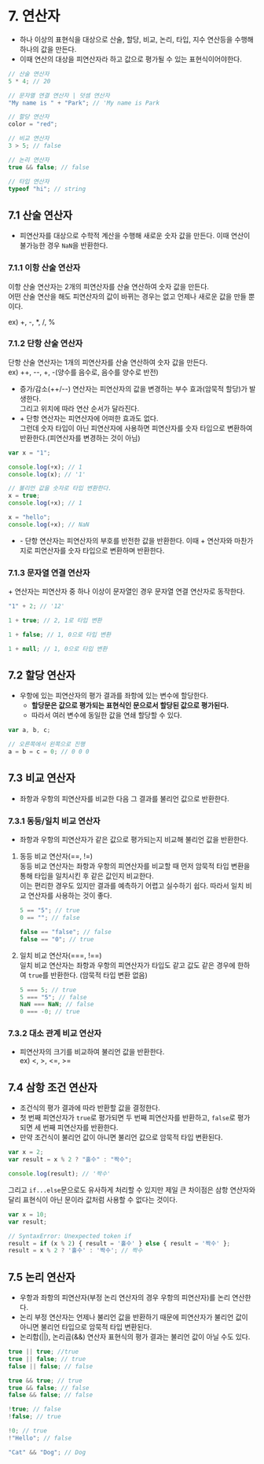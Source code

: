 # 7. 연산자

- 하나 이상의 표현식을 대상으로 산술, 할당, 비교, 논리, 타입, 지수 연산등을 수행해 하나의 값을 만든다.
- 이때 연산의 대상을 피연산자라 하고 값으로 평가될 수 있는 표현식이어야한다.

```javascript
// 산술 연산자
5 * 4; // 20

// 문자열 연결 연산자 | 덧셈 연산자
"My name is " + "Park"; // 'My name is Park

// 할당 연산자
color = "red";

// 비교 연산자
3 > 5; // false

// 논리 연산자
true && false; // false

// 타입 연산자
typeof "hi"; // string
```

## 7.1 산술 연산자

- 피연산자를 대상으로 수학적 계산을 수행해 새로운 숫자 값을 만든다. 이때 연산이 불가능한 경우 `NaN`을 반환한다.

### 7.1.1 이항 산술 연산자

이항 산술 연산자는 2개의 피연산자를 산술 연산하여 숫자 값을 만든다.  
어떤 산술 연산을 해도 피연산자의 값이 바뀌는 경우는 없고 언제나 새로운 값을 만들 뿐이다.

ex) +, -, \*, /, %

### 7.1.2 단항 산술 연산자

단항 산술 연산자는 1개의 피연산자를 산술 연산하여 숫자 값을 만든다.  
ex) ++, --, +, -(양수를 음수로, 음수를 양수로 반전)

- 증가/감소(++/--) 연산자는 피연산자의 값을 변경하는 부수 효과(암묵적 할당)가 발생한다.  
  그리고 위치에 따라 연산 순서가 달라진다.
- \+ 단항 연산자는 피연산자에 어떠한 효과도 없다.  
  그런데 숫자 타입이 아닌 피연산자에 사용하면 피연산자를 숫자 타입으로 변환하여 반환한다.(피연산자를 변경하는 것이 아님)

```javascript
var x = "1";

console.log(+x); // 1
console.log(x); // '1'

// 불리언 값을 숫자로 타입 변환한다.
x = true;
console.log(+x); // 1

x = "hello";
console.log(+x); // NaN
```

- \- 단항 연산자는 피연산자의 부호를 반전한 값을 반환한다. 이때 \+ 연산자와 마찬가지로 피연산자를 숫자 타입으로 변환하며 반환한다.

### 7.1.3 문자열 연결 연산자

\+ 연산자는 피연산자 중 하나 이상이 문자열인 경우 문자열 연결 연산자로 동작한다.

```javascript
"1" + 2; // '12'

1 + true; // 2, 1로 타입 변환

1 + false; // 1, 0으로 타입 변환

1 + null; // 1, 0으로 타입 변환
```

## 7.2 할당 연산자

- 우항에 있는 피연산자의 평가 결과를 좌항에 있는 변수에 할당한다.
  - **할당문은 값으로 평가되는 표현식인 문으로서 할당된 값으로 평가된다.**
  - 따라서 여러 변수에 동일한 값을 연쇄 할당할 수 있다.

```javascript
var a, b, c;

// 오른쪽에서 왼쪽으로 진행
a = b = c = 0; // 0 0 0
```

## 7.3 비교 연산자

- 좌항과 우항의 피연산자를 비교한 다음 그 결과를 불리언 값으로 반환한다.

### 7.3.1 동등/일치 비교 연산자

- 좌항과 우항의 피연산자가 같은 값으로 평가되는지 비교해 불리언 값을 반환한다.

1. 동등 비교 연산자(==, !=)  
   동등 비교 연산자는 좌항과 우항의 피연산자를 비교할 때 먼저 암묵적 타입 변환을 통해 타입을 일치시킨 후 같은 값인지 비교한다.  
   이는 편리한 경우도 있지만 결과를 예측하기 어렵고 실수하기 쉽다. 따라서 일치 비교 연산자를 사용하는 것이 좋다.

   ```javascript
   5 == "5"; // true
   0 == ""; // false

   false == "false"; // false
   false == "0"; // true
   ```

2. 일치 비교 연산자(===, !==)  
   일치 비교 연산자는 좌항과 우항의 피연산자가 타입도 같고 값도 같은 경우에 한하여 `true`를 반환한다. (암묵적 타입 변환 없음)
   ```javascript
   5 === 5; // true
   5 === "5"; // false
   NaN === NaN; // false
   0 === -0; // true
   ```

### 7.3.2 대소 관계 비교 연산자

- 피연산자의 크기를 비교하여 불리언 값을 반환한다.  
  ex) <, >, <=, >=

## 7.4 삼항 조건 연산자

- 조건식의 평가 결과에 따라 반환할 값을 결정한다.
- 첫 번째 피연산자가 `true`로 평가되면 두 번째 피연산자를 반환하고, `false`로 평가되면 세 번째 피연산자를 반환한다.
- 만약 조건식이 불리언 값이 아니면 불리언 값으로 암묵적 타입 변환된다.

```javascript
var x = 2;
var result = x % 2 ? "홀수" : "짝수";

console.log(result); // '짝수'
```

그리고 `if...else`문으로도 유사하게 처리할 수 있지만 제일 큰 차이점은 삼항 연산자와 달리 표현식이 아닌 문이라 값처럼 사용할 수 없다는 것이다.

```javascript
var x = 10;
var result;

// SyntaxError: Unexpected token if
result = if (x % 2) { result = '홀수' } else { result = '짝수' };
result = x % 2 ? '홀수' : '짝수'; // 짝수
```

## 7.5 논리 연산자

- 우항과 좌항의 피연산자(부정 논리 연산자의 경우 우항의 피연산자)를 논리 연산한다.
- 논리 부정 연산자는 언제나 불리언 값을 반환하기 때문에 피연산자가 불리언 값이 아니면 불리언 타입으로 암묵적 타입 변환된다.
- 논리합(||), 논리곱(&&) 연산자 표현식의 평가 결과는 불리언 값이 아닐 수도 있다.

```javascript
true || true; //true
true || false; // true
false || false; // false

true && true; // true
true && false; // false
false && false; // false

!true; // false
!false; // true

!0; // true
!"Hello"; // false

"Cat" && "Dog"; // Dog
```
